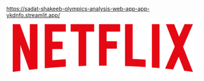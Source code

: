 https://sadat-shakeeb-olympics-analysis-web-app-app-ykdnfo.streamlit.app/
![](https://github.com/Sadat-Shakeeb/sql_netflix_project/blob/main/logo.png?raw=true)
